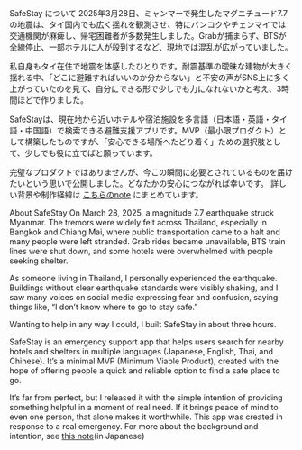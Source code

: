 SafeStay について
2025年3月28日、ミャンマーで発生したマグニチュード7.7の地震は、タイ国内でも広く揺れを観測させ、特にバンコクやチェンマイでは交通機関が麻痺し、帰宅困難者が多数発生しました。Grabが捕まらず、BTSが全線停止、一部ホテルに人が殺到するなど、現地では混乱が広がっていました。

私自身もタイ在住で地震を体感したひとりです。耐震基準の曖昧な建物が大きく揺れる中、「どこに避難すればいいのか分からない」と不安の声がSNS上に多く上がっていたのを見て、自分にできる形で少しでも力になれないかと考え、3時間ほどで作りました。

SafeStayは、現在地から近いホテルや宿泊施設を多言語（日本語・英語・タイ語・中国語）で検索できる避難支援アプリです。MVP（最小限プロダクト）として構築したものですが、「安心できる場所へたどり着く」ための選択肢として、少しでも役に立てばと願っています。

完璧なプロダクトではありませんが、今この瞬間に必要とされているものを届けたいという思いで公開しました。どなたかの安心につながれば幸いです。
詳しい背景や制作経緯は <a href="https://note.com/y_5k110/n/n59099d30f429">こちらのnote</a> にまとめています。

About SafeStay
On March 28, 2025, a magnitude 7.7 earthquake struck Myanmar. The tremors were widely felt across Thailand, especially in Bangkok and Chiang Mai, where public transportation came to a halt and many people were left stranded. Grab rides became unavailable, BTS train lines were shut down, and some hotels were overwhelmed with people seeking shelter.

As someone living in Thailand, I personally experienced the earthquake. Buildings without clear earthquake standards were visibly shaking, and I saw many voices on social media expressing fear and confusion, saying things like, “I don’t know where to go to stay safe.”

Wanting to help in any way I could, I built SafeStay in about three hours.

SafeStay is an emergency support app that helps users search for nearby hotels and shelters in multiple languages (Japanese, English, Thai, and Chinese). It’s a minimal MVP (Minimum Viable Product), created with the hope of offering people a quick and reliable option to find a safe place to go.

It’s far from perfect, but I released it with the simple intention of providing something helpful in a moment of real need.
If it brings peace of mind to even one person, that alone makes it worthwhile.
This app was created in response to a real emergency. For more about the background and intention, see <a href="https://note.com/y_5k110/n/n59099d30f429">this note</a>(in Japanese)
